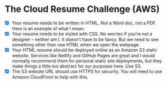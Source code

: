 # The Cloud Resume Challenge (AWS)

- [x] Your resume needs to be written in HTML. Not a Word doc, not a PDF. Here is an example of what I mean.
- [x] Your resume needs to be styled with CSS. No worries if you’re not a designer – neither am I. It doesn’t have to be fancy. But we need to see something other than raw HTML when we open the webpage.
- [x] Your HTML resume should be deployed online as an Amazon S3 static website. Services like Netlify and GitHub Pages are great and I would normally recommend them for personal static site deployments, but they make things a little too abstract for our purposes here. Use S3.
- [x] The S3 website URL should use HTTPS for security. You will need to use Amazon CloudFront to help with this.
